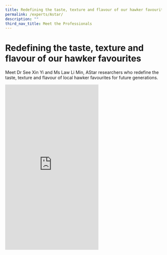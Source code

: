 ```yaml
---
title: Redefining the taste, texture and flavour of our hawker favourites
permalink: /experts/Astar/
description: ""
third_nav_title: Meet the Professionals
---
```


# Redefining the taste, texture and flavour of our hawker favourites

Meet Dr See Xin Yi and Ms Law Li Min,  AStar researchers who redefine the taste, texture and flavour of local hawker favourites for future generations.

<iframe width="300" height="533" src="https://www.youtube.com/embed/CRCPHgtOfxo" title="YouTube video player" frameborder="0" allow="accelerometer; autoplay; clipboard-write; encrypted-media; gyroscope; picture-in-picture" allowfullscreen></iframe>